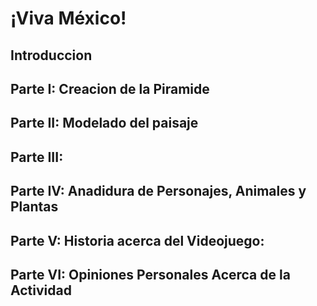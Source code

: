# ¡Viva México!
## Introduccion
## Parte I: Creacion de la Piramide
## Parte II: Modelado del paisaje
## Parte III: 
## Parte IV: Anadidura de Personajes, Animales y Plantas
## Parte V: Historia acerca del Videojuego: 
## Parte VI: Opiniones Personales Acerca de la Actividad
